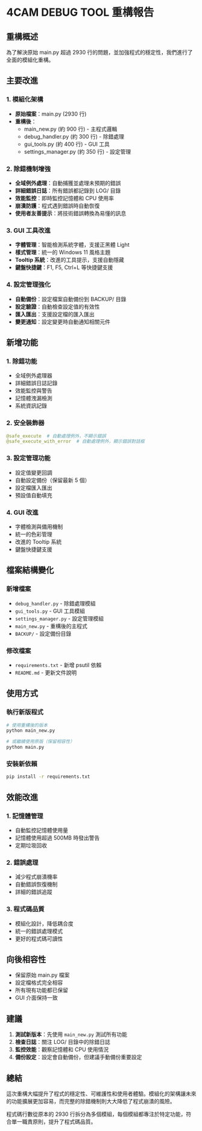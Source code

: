 # 4CAM DEBUG TOOL 重構報告

## 重構概述

為了解決原始 main.py 超過 2930 行的問題，並加強程式的穩定性，我們進行了全面的模組化重構。

## 主要改進

### 1. 模組化架構
- **原始檔案**：main.py (2930 行)
- **重構後**：
  - main_new.py (約 900 行) - 主程式邏輯
  - debug_handler.py (約 300 行) - 除錯處理
  - gui_tools.py (約 400 行) - GUI 工具
  - settings_manager.py (約 350 行) - 設定管理

### 2. 除錯機制增強
- **全域例外處理**：自動捕獲並處理未預期的錯誤
- **詳細錯誤日誌**：所有錯誤都記錄到 LOG/ 目錄
- **效能監控**：即時監控記憶體和 CPU 使用率
- **崩潰防護**：程式遇到錯誤時自動恢復
- **使用者友善提示**：將技術錯誤轉換為易懂的訊息

### 3. GUI 工具改進
- **字體管理**：智能檢測系統字體，支援正黑體 Light
- **樣式管理**：統一的 Windows 11 風格主題
- **Tooltip 系統**：改進的工具提示，支援自動隱藏
- **鍵盤快捷鍵**：F1, F5, Ctrl+L 等快捷鍵支援

### 4. 設定管理強化
- **自動備份**：設定檔案自動備份到 BACKUP/ 目錄
- **設定驗證**：自動檢查設定值的有效性
- **匯入匯出**：支援設定檔的匯入匯出
- **變更通知**：設定變更時自動通知相關元件

## 新增功能

### 1. 除錯功能
- 全域例外處理器
- 詳細錯誤日誌記錄
- 效能監控與警告
- 記憶體洩漏檢測
- 系統資訊記錄

### 2. 安全裝飾器
```python
@safe_execute  # 自動處理例外，不顯示錯誤
@safe_execute_with_error  # 自動處理例外，顯示錯誤對話框
```

### 3. 設定管理功能
- 設定值變更回調
- 自動設定備份（保留最新 5 個）
- 設定檔匯入匯出
- 預設值自動填充

### 4. GUI 改進
- 字體檢測與備用機制
- 統一的色彩管理
- 改進的 Tooltip 系統
- 鍵盤快捷鍵支援

## 檔案結構變化

### 新增檔案
- `debug_handler.py` - 除錯處理模組
- `gui_tools.py` - GUI 工具模組
- `settings_manager.py` - 設定管理模組
- `main_new.py` - 重構後的主程式
- `BACKUP/` - 設定備份目錄

### 修改檔案
- `requirements.txt` - 新增 psutil 依賴
- `README.md` - 更新文件說明

## 使用方式

### 執行新版程式
```bash
# 使用重構後的版本
python main_new.py

# 或繼續使用原版（保留相容性）
python main.py
```

### 安裝新依賴
```bash
pip install -r requirements.txt
```

## 效能改進

### 1. 記憶體管理
- 自動監控記憶體使用量
- 記憶體使用超過 500MB 時發出警告
- 定期垃圾回收

### 2. 錯誤處理
- 減少程式崩潰機率
- 自動錯誤恢復機制
- 詳細的錯誤追蹤

### 3. 程式碼品質
- 模組化設計，降低耦合度
- 統一的錯誤處理模式
- 更好的程式碼可讀性

## 向後相容性

- 保留原始 main.py 檔案
- 設定檔格式完全相容
- 所有現有功能都已保留
- GUI 介面保持一致

## 建議

1. **測試新版本**：先使用 `main_new.py` 測試所有功能
2. **檢查日誌**：關注 LOG/ 目錄中的除錯日誌
3. **監控效能**：觀察記憶體和 CPU 使用情況
4. **備份設定**：設定會自動備份，但建議手動備份重要設定

## 總結

這次重構大幅提升了程式的穩定性、可維護性和使用者體驗。模組化的架構讓未來的功能擴展更加容易，而完整的除錯機制則大大降低了程式崩潰的風險。

程式碼行數從原本的 2930 行拆分為多個模組，每個模組都專注於特定功能，符合單一職責原則，提升了程式碼品質。
